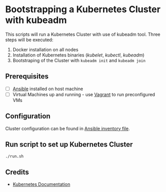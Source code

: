 # Bootstrapping a Kubernetes Cluster with kubeadm
This scripts will run a Kubernetes Cluster with use of kubeadm tool.
Three steps will be executed:
1. Docker installation on all nodes
2. Installation of Kubernetes binaries (_kubelet_, _kubectl_, _kubeadm_)
3. Bootstraping of the Cluster with `kubeadm init` and `kubeadm join`

## Prerequisites
- [ ] [Ansible](http://docs.ansible.com/ansible/latest/intro_installation.html) installed on host machine
- [ ] Virtual Machines up and running - use [Vagrant](../vagrant) to run preconfigured VMs

## Configuration
Cluster configuration can be found in [Ansible inventory file](ansible/inventory/hosts).

## Run script to set up Kubernetes Cluster
```bash
./run.sh
```

## Credits
 - [Kubernetes Documentation](https://kubernetes.io/docs/setup/independent/create-cluster-kubeadm)
